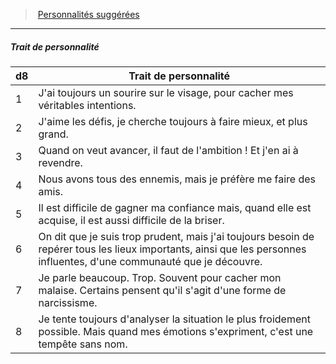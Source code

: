 ﻿---
!PersonalityTraitItem
Table: >+
  |d8|Trait de personnalité|

  |---|---|

  |1|J'ai toujours un sourire sur le visage, pour <!--br-->cacher mes véritables intentions.|

  |2|J'aime les défis, je cherche toujours à faire <!--br-->mieux, et plus grand.|

  |3|Quand on veut avancer, il faut de l'ambition ! <!--br-->Et j'en ai à revendre.|

  |4|Nous avons tous des ennemis, mais je préfère <!--br-->me faire des amis.|

  |5|Il est difficile de gagner ma confiance mais, <!--br-->quand elle est acquise, il est aussi difficile de la <!--br-->briser.|

  |6|On dit que je suis trop prudent, mais j'ai <!--br-->toujours besoin de repérer tous les lieux <!--br-->importants, ainsi que les personnes influentes, <!--br-->d'une communauté que je découvre.|

  |7|Je parle beaucoup. Trop. Souvent pour cacher <!--br-->mon malaise. Certains pensent qu'il s'agit <!--br-->d'une forme de narcissisme.|

  |8|Je tente toujours d'analyser la situation le plus <!--br-->froidement possible. Mais quand mes émotions <!--br-->s'expriment, c'est une tempête sans nom.|

Id: background_crapule_hd.md#trait-de-personnalité
ParentLink: background_crapule_hd.md#personnalités-suggérées
Name: Trait de personnalité
ParentName: Personnalités suggérées
NameLevel: 5
Attributes: {}
AttributesDictionary: >+
  {}

---
> [Personnalités suggérées](hd_background_crapule_personnalites_suggerees.md)

---

##### Trait de personnalité

|d8|Trait de personnalité|
|---|---|
|1|J'ai toujours un sourire sur le visage, pour cacher mes véritables intentions.|
|2|J'aime les défis, je cherche toujours à faire mieux, et plus grand.|
|3|Quand on veut avancer, il faut de l'ambition ! Et j'en ai à revendre.|
|4|Nous avons tous des ennemis, mais je préfère me faire des amis.|
|5|Il est difficile de gagner ma confiance mais, quand elle est acquise, il est aussi difficile de la briser.|
|6|On dit que je suis trop prudent, mais j'ai toujours besoin de repérer tous les lieux importants, ainsi que les personnes influentes, d'une communauté que je découvre.|
|7|Je parle beaucoup. Trop. Souvent pour cacher mon malaise. Certains pensent qu'il s'agit d'une forme de narcissisme.|
|8|Je tente toujours d'analyser la situation le plus froidement possible. Mais quand mes émotions s'expriment, c'est une tempête sans nom.|

